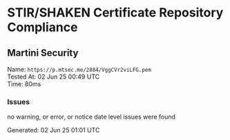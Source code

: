 # STIR/SHAKEN Certificate Repository Compliance

## Martini Security

Name: `https://p.mtsec.me/2884/VggCVr2viLFG.pem`\
Tested At: 02 Jun 25 00:49 UTC\
Time: 80ms

### Issues

no warning, or error, or notice date level issues were found

Generated: 02 Jun 25 01:01 UTC